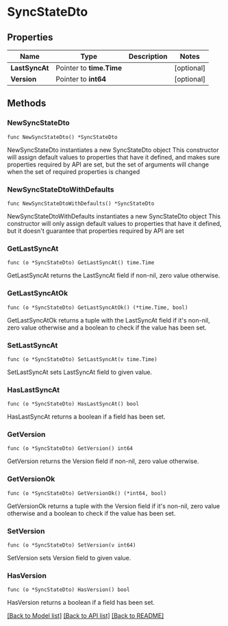 # SyncStateDto

## Properties

Name | Type | Description | Notes
------------ | ------------- | ------------- | -------------
**LastSyncAt** | Pointer to **time.Time** |  | [optional] 
**Version** | Pointer to **int64** |  | [optional] 

## Methods

### NewSyncStateDto

`func NewSyncStateDto() *SyncStateDto`

NewSyncStateDto instantiates a new SyncStateDto object
This constructor will assign default values to properties that have it defined,
and makes sure properties required by API are set, but the set of arguments
will change when the set of required properties is changed

### NewSyncStateDtoWithDefaults

`func NewSyncStateDtoWithDefaults() *SyncStateDto`

NewSyncStateDtoWithDefaults instantiates a new SyncStateDto object
This constructor will only assign default values to properties that have it defined,
but it doesn't guarantee that properties required by API are set

### GetLastSyncAt

`func (o *SyncStateDto) GetLastSyncAt() time.Time`

GetLastSyncAt returns the LastSyncAt field if non-nil, zero value otherwise.

### GetLastSyncAtOk

`func (o *SyncStateDto) GetLastSyncAtOk() (*time.Time, bool)`

GetLastSyncAtOk returns a tuple with the LastSyncAt field if it's non-nil, zero value otherwise
and a boolean to check if the value has been set.

### SetLastSyncAt

`func (o *SyncStateDto) SetLastSyncAt(v time.Time)`

SetLastSyncAt sets LastSyncAt field to given value.

### HasLastSyncAt

`func (o *SyncStateDto) HasLastSyncAt() bool`

HasLastSyncAt returns a boolean if a field has been set.

### GetVersion

`func (o *SyncStateDto) GetVersion() int64`

GetVersion returns the Version field if non-nil, zero value otherwise.

### GetVersionOk

`func (o *SyncStateDto) GetVersionOk() (*int64, bool)`

GetVersionOk returns a tuple with the Version field if it's non-nil, zero value otherwise
and a boolean to check if the value has been set.

### SetVersion

`func (o *SyncStateDto) SetVersion(v int64)`

SetVersion sets Version field to given value.

### HasVersion

`func (o *SyncStateDto) HasVersion() bool`

HasVersion returns a boolean if a field has been set.


[[Back to Model list]](../README.md#documentation-for-models) [[Back to API list]](../README.md#documentation-for-api-endpoints) [[Back to README]](../README.md)


